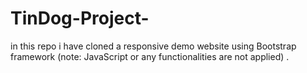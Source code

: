 # TinDog-Project-
in this repo i have cloned a responsive demo website using Bootstrap framework (note: JavaScript or any functionalities are not applied) .
